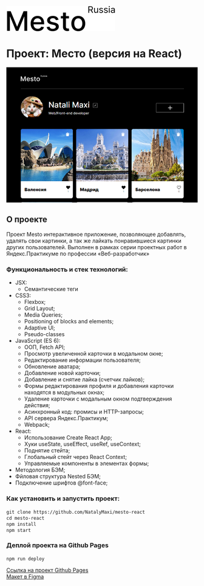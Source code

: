 [![LOGO](src/images/logo-black.svg)](https://natalymaxi.github.io/mesto/)
# Проект: Место (версия на React)
![](src/images/preview.png)
## O проекте
Проект Mesto интерактивное приложение, позволяющее добавлять, удалять свои картинки, а так же лайкать понравившиеся картинки других пользователей. Выполнен в рамках серии проектных работ в Яндекс.Практикуме по профессии «Веб-разработчик»
### Функциональность и стек технологий:
- JSX:
  - Семантические теги
- CSS3:
  - Flexbox;
  - Grid Layout;
  - Media Queries;
  - Positioning of blocks and elements;
  - Adaptive UI;
  - Pseudo-classes
- JavaScript (ES 6):
  - ООП, Fetch API;
  - Просмотр увеличенной карточки в модальном окне;
  - Редактирование информации пользователя;
  - Обновление аватара;
  - Добавление новой карточки;
  - Добавление и снятие лайка (счетчик лайков);
  - Формы редактирования профиля и добавления карточки находятся в модульных окнах;
  - Удаление карточки с модальным окном подтверждения действия;
  - Асинхронный код: промисы и HTTP-запросы;
  - API сервера Яндекс.Практикум;
  - Webpack;
- React:
  - Использование Create React App;
  - Хуки useState, useEffect, useRef, useContext;
  - Поднятие стейта;
  - Глобальный стейт через React Context;
  - Управляемые компоненты в элементах формы;
- Методология БЭМ;
- Фйловая структура Nested БЭМ;
- Подключение шрифтов @font-face;

### Как установить и запустить проект:

```
git clone https://github.com/NatalyMaxi/mesto-react
cd mesto-react
npm install
npm start
```

### Деплой проекта на Github Pages
```
npm run deploy
```

[Ссылка на проект Github Pages](https://natalymaxi.github.io/mesto-react/)   
[Макет в Figma](https://www.figma.com/file/2cn9N9jSkmxD84oJik7xL7/JavaScript.-Sprint-4?node-id=0%3A1&t=9azKBTC6lzNE0zrS-0)  